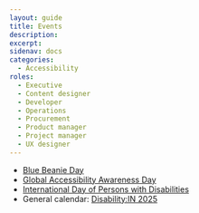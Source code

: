 ```yaml
---
layout: guide
title: Events
description: 
excerpt: 
sidenav: docs
categories:
  - Accessibility
roles:
  - Executive
  - Content designer
  - Developer
  - Operations
  - Procurement
  - Product manager
  - Project manager
  - UX designer
---
```

 
*   [Blue Beanie Day](https://en.wikipedia.org/wiki/Blue_Beanie_Day)
*   [Global Accessibility Awareness Day](https://globalaccessibilityawarenessday.org/)
*   [International Day of Persons with Disabilities](https://www.un.org/en/observances/day-of-persons-with-disabilities)
*   General calendar: [Disability:IN 2025](https://disabilityin.org/resource/2025-calendar-of-disability-related-dates)
